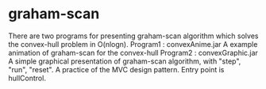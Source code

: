 # graham-scan
There are two programs for presenting graham-scan algorithm which solves the convex-hull problem in O(nlogn).
Program1 : convexAnime.jar
A example animation of graham-scan for the convex-hull
Program2 : convexGraphic.jar
A simple graphical presentation of graham-scan algorithm, with "step", "run", "reset". A practice of the MVC design pattern.
Entry point is hullControl.
